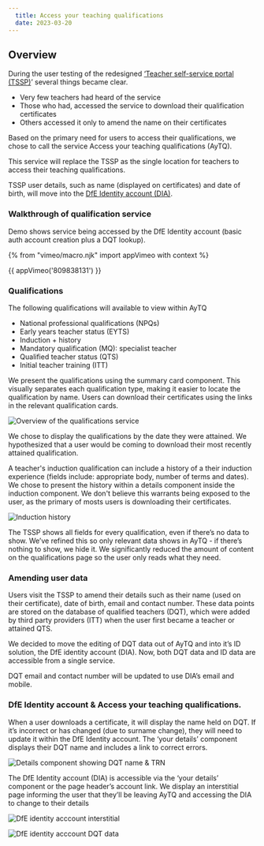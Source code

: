 ```yaml
---
  title: Access your teaching qualifications
  date: 2023-03-20
---
```

## Overview

During the user testing of the redesigned [‘Teacher self-service portal (TSSP)](/qualifications-service/redesign/)’ several things became clear.

- Very few teachers had heard of the service 
- Those who had, accessed the service to download their qualification certificates 
- Others accessed it only to amend the name on their certificates 

Based on the primary need for users to access their qualifications, we chose to call the service Access your teaching qualifications (AyTQ).

This service will replace the TSSP as the single location for teachers to access their teaching qualifications. 

TSSP user details, such as name (displayed on certificates) and date of birth, will move into the [DfE Identity account (DIA)](/get-an-identity).

### Walkthrough of qualification service 

Demo shows service being accessed by the DfE Identity account (basic auth account creation plus a DQT lookup).

{% from "vimeo/macro.njk" import appVimeo with context %}

{{ appVimeo('809838131') }}


### Qualifications

The following qualifications will available to view within AyTQ 

- National professional qualifications (NPQs)
- Early years teacher status (EYTS)
- Induction + history 
- Mandatory qualification (MQ): specialist teacher
- Qualified teacher status (QTS)
- Initial teacher training (ITT)

We present the qualifications using the summary card component. This visually separates each qualification type, making it easier to locate the qualification by name. Users can download their certificates using the links in the relevant qualification cards.

![Overview of the qualifications service](1-overview.png "Overview of the qualifications service")

We chose to display the qualifications by the date they were attained. We hypothesized that a user would be coming to download their most recently attained qualification.

A teacher's induction qualification can include a history of a their induction experience (fields include: appropriate body, number of terms and dates). We chose to present the history within a details component inside the induction component. We don't believe this warrants being exposed to the user, as the primary of mosts users is downloading their certificates. 

![Induction history](2-induction.png "Induction history")


The TSSP shows all fields for every qualification, even if there’s no data to show. We’ve refined this so only relevant data shows in AyTQ - if there’s nothing to show, we hide it. We significantly reduced the amount of content on the qualifications page so the user only reads what they need. 


### Amending user data
Users visit the TSSP to amend their details such as their name (used on their certificate), date of birth, email and contact number. These data points are stored on the database of qualified teachers (DQT), which were added by third party providers (ITT) when the user first became a teacher or attained QTS.

We decided to move the editing of DQT data out of AyTQ and into it’s ID solution, the DfE identity account (DIA). Now, both DQT data and ID data are accessible from a single service.

DQT email and contact number will be updated to use DIA’s email and mobile. 


### DfE Identity account & Access your teaching qualifications.

When a user downloads a certificate, it will display the name held on DQT. If it’s incorrect or has changed (due to surname change), they will need to update it within the DfE Identity account. The ‘your details’ component displays their DQT name and includes a link to correct errors.

![Details component showing DQT name & TRN](3-details.png "Details component showing DQT name & TRN")



The DfE Identity account (DIA) is accessible via the ‘your details’ component or the page header’s account link. We display an interstitial page informing the user that they’ll be leaving AyTQ and accessing the DIA to change to their details

![DfE identity acccount interstitial](4-account-intersitial.png "DfE identity acccount interstitial")


![DfE identity acccount DQT data](5-Account.png "DfE identity acccount DQT data")
